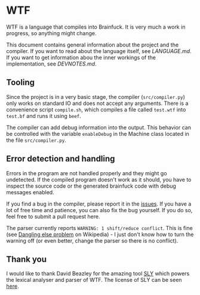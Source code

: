 # WTF
WTF is a language that compiles into Brainfuck.
It is very much a work in progress, so anything might change.

This document contains general information about the project and the compiler. If you want to read about the language itself, see _LANGUAGE.md_.
If you want to get information abou the inner workings of the implementation, see _DEVNOTES.md_.

## Tooling
Since the project is in a very basic stage, the compiler (`src/compiler.py`) only works on standard IO and does not accept any arguments.
There is a convenience script `compile.sh`, which compiles a file called `test.wtf` into `test.bf` and runs it using `beef`.

The compiler can add debug information into the output.
This behavior can be controlled with the variable `enableDebug` in the Machine class located in the file `src/compiler.py`.

## Error detection and handling
Errors in the program are not handled properly and they might go undetected.
If the compiled program doesn't work as it should, you have to inspect the source code or the generated brainfuck code with debug messages enabled.

If you find a bug in the compiler, please report it in the [issues](https://github.com/j-jzk/wtf/issues).
If you have a lot of free time and patience, you can also fix the bug yourself.
If you do so, feel free to submit a pull request here.

The parser currently reports `WARNING: 1 shift/reduce conflict`.
This is fine (see [Dangling else problem](https://en.wikipedia.org/wiki/Dangling_else) on Wikipedia) - I just don't know how to turn the warning off (or even better, change the parser so there is no conflict).

## Thank you
I would like to thank David Beazley for the amazing tool [SLY](https://github.com/dabeaz/sly) which powers the lexical analyser and parser of WTF.
The license of SLY can be seen [here](https://github.com/dabeaz/sly/blob/master/LICENSE).
